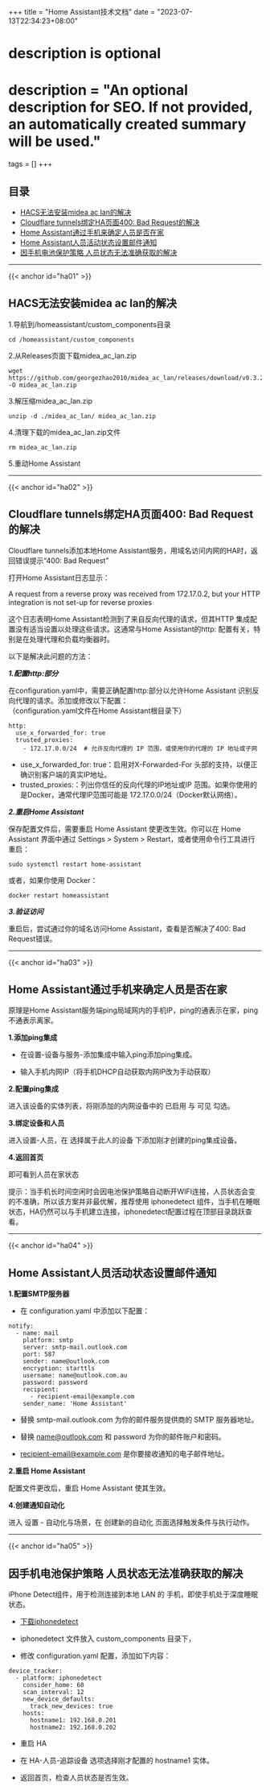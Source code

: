 +++
title = "Home Assistant技术文档"
date = "2023-07-13T22:34:23+08:00"

#
# description is optional
#
# description = "An optional description for SEO. If not provided, an automatically created summary will be used."

tags = []
+++

## 目录
* [HACS无法安装midea ac lan的解决](#ha01)
* [Cloudflare tunnels绑定HA页面400: Bad Request的解决](#ha02)
* [Home Assistant通过手机来确定人员是否在家](#ha03)
* [Home Assistant人员活动状态设置邮件通知](#ha04)
* [因手机电池保护策略 人员状态无法准确获取的解决](#ha05)

---

{{< anchor id="ha01" >}}

## HACS无法安装midea ac lan的解决

1.导航到/homeassistant/custom_components目录

```
cd /homeassistant/custom_components
```


2.从Releases页面下载midea_ac_lan.zip

```
wget https://github.com/georgezhao2010/midea_ac_lan/releases/download/v0.3.22/midea_ac_lan.zip -O midea_ac_lan.zip
```

3.解压缩midea_ac_lan.zip

```
unzip -d ./midea_ac_lan/ midea_ac_lan.zip
```

4.清理下载的midea_ac_lan.zip文件

```
rm midea_ac_lan.zip
```

5.重动Home Assistant

---

{{< anchor id="ha02" >}}

## Cloudflare tunnels绑定HA页面400: Bad Request的解决

Cloudflare tunnels添加本地Home Assistant服务，用域名访问内网的HA时，返回错误提示“400: Bad Request”

打开Home Assistant日志显示：

A request from a reverse proxy was received from 172.17.0.2, but your HTTP integration is not set-up for reverse proxies

这个日志表明Home Assistant检测到了来自反向代理的请求，但其HTTP 集成配置没有适当设置以处理这些请求。这通常与Home Assistant的http: 配置有关，特别是在处理代理和负载均衡器时。

以下是解决此问题的方法：

***1.配置http:部分***

在configuration.yaml中，需要正确配置http:部分以允许Home Assistant 识别反向代理的请求。添加或修改以下配置：  
（configuration.yaml文件在Home Assistant根目录下）
```
http:
  use_x_forwarded_for: true
  trusted_proxies:
    - 172.17.0.0/24  # 允许反向代理的 IP 范围，或使用你的代理的 IP 地址或子网
```
* use_x_forwarded_for: true：启用对X-Forwarded-For 头部的支持，以便正确识别客户端的真实IP地址。  
* trusted_proxies:：列出你信任的反向代理的IP地址或IP 范围。如果你使用的是Docker，通常代理IP范围可能是 172.17.0.0/24（Docker默认网络）。

***2.重启Home Assistant***

保存配置文件后，需要重启 Home Assistant 使更改生效。你可以在 Home Assistant 界面中通过 Settings > System > Restart，或者使用命令行工具进行重启：
```
sudo systemctl restart home-assistant
```
或者，如果你使用 Docker：
```
docker restart homeassistant
```

***3.验证访问***

重启后，尝试通过你的域名访问Home Assistant，查看是否解决了400: Bad Request错误。

---


{{< anchor id="ha03" >}}

## Home Assistant通过手机来确定人员是否在家


原理是Home Assistant服务端ping局域网内的手机IP，ping的通表示在家，ping不通表示离家。

**1.添加ping集成**

* 在设置-设备与服务-添加集成中输入ping添加ping集成。

* 输入手机内网IP（将手机DHCP自动获取内网IP改为手动获取）

**2.配置ping集成**

进入该设备的实体列表，将刚添加的内网设备中的 已启用 与 可见 勾选。

**3.绑定设备和人员**

进入设置-人员，在 选择属于此人的设备 下添加刚才创建的ping集成设备。

**4.返回首页**

即可看到人员在家状态


提示：当手机长时间空闲时会因电池保护策略自动断开WIFI连接，人员状态会变的不准确，所以该方案并非最优解，推荐使用 iphonedetect 组件，当手机在睡眠状态，HA仍然可以与手机建立连接，iphonedetect配置过程在顶部目录跳跃查看。


---


{{< anchor id="ha04" >}}

## Home Assistant人员活动状态设置邮件通知

**1.配置SMTP服务器**

* 在 configuration.yaml 中添加以下配置：
```
notify:
  - name: mail
    platform: smtp
    server: smtp-mail.outlook.com
    port: 587
    sender: name@outlook.com
    encryption: starttls
    username: name@outlook.com.au
    password: password
    recipient:
      - recipient-email@example.com
    sender_name: 'Home Assistant'
```

* 替换 smtp-mail.outlook.com 为你的邮件服务提供商的 SMTP 服务器地址。

* 替换 name@outlook.com 和 password 为你的邮件账户和密码。

* recipient-email@example.com 是你要接收通知的电子邮件地址。

**2.重启 Home Assistant**

配置文件更改后，重启 Home Assistant 使其生效。

**4.创建通知自动化**

进入 设置 - 自动化与场景，在 创建新的自动化 页面选择触发条件与执行动作。


---

{{< anchor id="ha05" >}}

## 因手机电池保护策略 人员状态无法准确获取的解决

iPhone Detect组件，用于检测连接到本地 LAN 的 手机，即使手机处于深度睡眠状态。

*  [下载iphonedetect](https://github.com/mudape/iphonedetect/releases "Title")

* iphonedetect 文件放入 custom_components 目录下，

* 修改 configuration.yaml 配置，添加如下内容：
```
device_tracker:
  - platform: iphonedetect
    consider_home: 60
    scan_interval: 12
    new_device_defaults:
      track_new_devices: true
    hosts:
      hostname1: 192.168.0.201
      hostname2: 192.168.0.202
```

* 重启 HA

* 在 HA-人员-追踪设备 选项选择刚才配置的 hostname1 实体。

* 返回首页，检查人员状态是否生效。